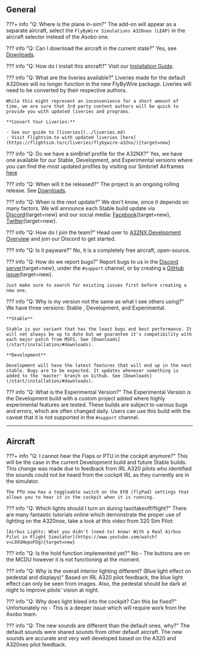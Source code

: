 ## General

???+ info "Q: Where is the plane in-sim?"
    The add-on will appear as a separate aircraft, select the `FlyByWire Simulations A320neo (LEAP)` in the aircraft selector instead of the Asobo one.

??? info "Q: Can I download the aircraft in the current state?"
    Yes, see [Downloads](../installation.md#downloads).

??? info "Q: How do I install this aircraft?"
    Visit our [Installation Guide](../installation.md).

??? info "Q: What are the liveries available?"
    Liveries made for the default A320neo will no longer function in the new FlyByWire package. Liveries will need to be converted by their respective authors.

    While this might represent an inconvenience for a short amount of time, we are sure that 3rd party content authors will be quick to provide you with updated liveries and programs.

    **Convert Your Liveries:**
    
    - See our guide to [liveries](../liveries.md)
    - Visit Flightsim.to with updated liveries [here](https://flightsim.to/c/liveries/flybywire-a32nx/){target=new}

??? info "Q: Do we have a simBrief profile for the A32NX?"
    Yes, we have one available for our Stable, Development, and Experimental versions where you can find the most updated profiles by visiting our Simbrief Airframes [here](../installation.md#simbrief-airframe)


??? info "Q: When will it be released?"
    The project is an ongoing rolling release. See [Downloads](../installation.md#downloads).

??? info "Q: When is the next update?"
    We don't know, since it depends on many factors. We will announce each Stable build update via [Discord](https://discord.gg/flybywire){target=new} and our social media: [Facebook](https://www.facebook.com/FlyByWireSimulations){target=new}, [Twitter](https://twitter.com/FlybywireSim){target=new}.

??? info "Q: How do I join the team?"
    Head over to [A32NX Development Overview](../../dev-corner/development-guide.md) and join our Discord to get started.

??? info "Q: Is it payware?"
    No, it is a completely free aircraft, open-source.

??? info "Q: How do we report bugs?"
    Report bugs to us in the [Discord server](https://discord.gg/flybywire){target=new}, under the `#support` channel, or by creating a [GitHub issue](https://github.com/flybywiresim/a32nx/issues/new/choose){target=new}.

    Just make sure to search for existing issues first before creating a new one.

??? info "Q: Why is my version not the same as what I see others using?"
    We have three versions: Stable , Development, and Experimental.

    **Stable**

    Stable is our variant that has the least bugs and best performance. It will not always be up to date but we guarantee it's compatibility with each major patch from MSFS. See [Downloads](/start/installation/#downloads).

    **Development**

    Development will have the latest features that will end up in the next stable. Bugs are to be expected. It updates whenever something is added to the 'master' branch on Github. See [Downloads](/start/installation/#downloads).

??? info "Q: What is the Experimental Version?"
    The Experimental Version is the Development build with a custom project added where highly experimental features are tested. These builds are subject to various bugs and errors, which are often changed daily. Users can use this build with the caveat that it is not supported in the `#support` channel.

---

## Aircraft

???+ info "Q: I cannot hear the Flaps or PTU in the cockpit anymore?"
    This will be the case in the current Development build and future Stable builds. This change was made due to feedback from IRL A320 pilots who identified the sounds could not be heard from the cockpit IRL as they currently are in the simulator.

    The PTU now has a toggleable switch on the EFB (flyPad) settings that allows you to hear it in the cockpit when it is running.

??? info "Q: Which lights should I turn on during taxi/takeoff/flight?"
    There are many fantastic tutorials online which demonstrate the proper use of lighting on the A320noe, take a look at this video from 320 Sim Pilot:

    [Airbus Lights: What you didn't (need to) know! With a Real Airbus Pilot in Flight Simulator](https://www.youtube.com/watch?v=L9XUHepoFDg){target=new}

??? info "Q: Is the hold function implemented yet?"
    No - The buttons are on the MCDU however it is not functioning at the moment.

??? info "Q: Why is the overall interior lighting different? (Blue light effect on pedestal and displays)"
    Based on IRL A320 pilot feedback, the blue light effect can only be seen from images. Also, the pedestal should be dark at night to improve pilots' vision at night.

??? info "Q: Why does light bleed into the cockpit? Can this be fixed?"
    Unfortunately no - This is a deeper issue which will require work from the Asobo team.

??? info "Q: The new sounds are different than the default ones, why?"
    The default sounds were shared sounds from other default aircraft. The new sounds are accurate and very well developed based on the A320 and A320neo pilot feedback.

